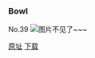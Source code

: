 ### Bowl
No.39
![图片不见了~~~](https://imgs.xkcd.com/comics/bowl.jpg)

[原址](https://xkcd.com//39) [下载](https://imgs.xkcd.com/comics/bowl.jpg)

